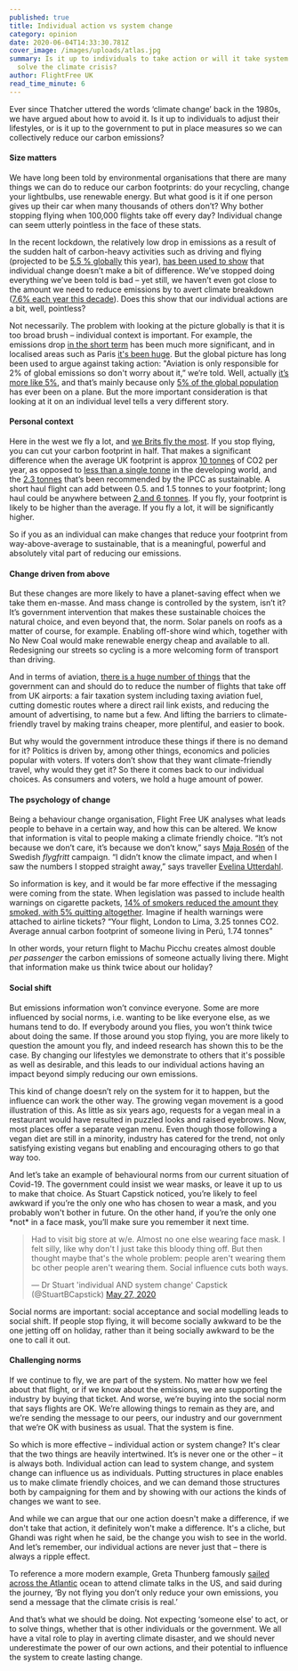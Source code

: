 ```yaml
---
published: true
title: Individual action vs system change
category: opinion
date: 2020-06-04T14:33:30.781Z
cover_image: /images/uploads/atlas.jpg
summary: Is it up to individuals to take action or will it take system change to
  solve the climate crisis?
author: FlightFree UK
read_time_minute: 6
---
```

Ever since Thatcher uttered the words ‘climate change’ back in the 1980s, we have argued about how to avoid it. Is it up to individuals to adjust their lifestyles, or is it up to the government to put in place measures so we can collectively reduce our carbon emissions?

#### Size matters

We have long been told by environmental organisations that there are many things we can do to reduce our carbon footprints: do your recycling, change your lightbulbs, use renewable energy. But what good is it if one person gives up their car when many thousands of others don’t? Why bother stopping flying when 100,000 flights take off every day? Individual change can seem utterly pointless in the face of these stats.

In the recent lockdown, the relatively low drop in emissions as a result of the sudden halt of carbon-heavy activities such as driving and flying (projected to be [5.5 % globally](https://www.carbonbrief.org/analysis-coronavirus-set-to-cause-largest-ever-annual-fall-in-co2-emissions) this year), [has been used to show](https://grist.org/climate/the-world-is-on-lockdown-so-where-are-all-the-carbon-emissions-coming-from/) that individual change doesn’t make a bit of difference. We’ve stopped doing everything we’ve been told is bad – yet still, we haven’t even got close to the amount we need to reduce emissions by to avert climate breakdown ([7.6% each year this decade](https://www.carbonbrief.org/analysis-coronavirus-set-to-cause-largest-ever-annual-fall-in-co2-emissions)). Does this show that our individual actions are a bit, well, pointless?

Not necessarily. The problem with looking at the picture globally is that it is too broad brush – individual context is important. For example, the emissions drop [in the short term](http://www.climateaction.org/news/global-carbon-emissions-drop-17-due-to-lockdown) has been much more significant, and in localised areas such as Paris [it's been huge](https://www.bbc.co.uk/news/science-environment-52485712). But the global picture has long been used to argue against taking action: "Aviation is only responsible for 2% of global emissions so don't worry about it,” we’re told. Well, actually [it’s more like 5%](https://iopscience.iop.org/article/10.1088/1748-9326/ab5dd7/meta), and that’s mainly because only [5% of the global population](http://afreeride.org/about/) has ever been on a plane. But the more important consideration is that looking at it on an individual level tells a very different story.

#### Personal context

Here in the west we fly a lot, and [we Brits fly the most](https://www.independent.co.uk/travel/news-and-advice/british-travellers-iata-world-air-transport-statistics-a9029366.html). If you stop flying, you can cut your carbon footprint in half. That makes a significant difference when the average UK footprint is approx [10 tonnes](https://www.carbonindependent.org/23.html) of CO2 per year, as opposed to [less than a single tonne](https://www.dw.com/en/the-global-injustice-of-the-climate-crisis-food-insecurity-carbon-emissions-nutrients-a-49966854/a-49966854) in the developing world, and the [2.3 tonnes](https://climatepositions.com/ipcc-report-limiting-global-warming-to-1-5oc-requires-45-co2-reductions-by-2030-compared-to-2010-and-zero-emissions-by-2050-but-which-countries-are-to-reduce-how-much/) that’s been recommended by the IPCC as sustainable. A short haul flight can add between 0.5. and 1.5 tonnes to your footprint; long haul could be anywhere between [2 and 6 tonnes](https://flightemissionmap.org). If you fly, your footprint is likely to be higher than the average. If you fly a lot, it will be significantly higher.

So if you as an individual can make changes that reduce your footprint from way-above-average to sustainable, that is a meaningful, powerful and absolutely vital part of reducing our emissions.

#### Change driven from above

But these changes are more likely to have a planet-saving effect when we take them en-masse. And mass change is controlled by the system, isn’t it? It’s government intervention that makes these sustainable choices the natural choice, and even beyond that, the norm. Solar panels on roofs as a matter of course, for example. Enabling off-shore wind which, together with No New Coal would make renewable energy cheap and available to all. Redesigning our streets so cycling is a more welcoming form of transport than driving.

And in terms of aviation, [there is a huge number of things](https://flightfree.co.uk/post/what-should-the-government-do/) that the government can and should do to reduce the number of flights that take off from UK airports: a fair taxation system including taxing aviation fuel, cutting domestic routes where a direct rail link exists, and reducing the amount of advertising, to name but a few. And lifting the barriers to climate-friendly travel by making trains cheaper, more plentiful, and easier to book.

But why would the government introduce these things if there is no demand for it? Politics is driven by, among other things, economics and policies popular with voters. If voters don’t show that they want climate-friendly travel, why would they get it? So there it comes back to our individual choices. As consumers and voters, we hold a huge amount of power.

#### The psychology of change

Being a behaviour change organisation, Flight Free UK analyses what leads people to behave in a certain way, and how this can be altered. We know that information is vital to people making a climate friendly choice. “It’s not because we don’t care, it’s because we don’t know,” says [Maja Rosén](https://flightfree.co.uk/post/the-best-new-years-resolution-ever/) of the Swedish *flygfritt* campaign. “I didn’t know the climate impact, and when I saw the numbers I stopped straight away,” says traveller [Evelina Utterdahl](https://flightfree.co.uk/post/evelina-utterdahl-earth-wanderess/).

So information is key, and it would be far more effective if the messaging were coming from the state. When legislation was passed to include health warnings on cigarette packets, [14% of smokers reduced the amount they smoked, with 5% quitting altogether](https://pubmed.ncbi.nlm.nih.gov/22706360/). Imagine if health warnings were attached to airline tickets? “Your flight, London to Lima, 3.25 tonnes CO2. Average annual carbon footprint of someone living in Perú, 1.74 tonnes”

In other words, your return flight to Machu Picchu creates almost double *per passenger* the carbon emissions of someone actually living there. Might that information make us think twice about our holiday?

#### Social shift

But emissions information won’t convince everyone. Some are more influenced by social norms, i.e. wanting to be like everyone else, as we humans tend to do. If everybody around you flies, you won’t think twice about doing the same. If those around you stop flying, you are more likely to question the amount you fly, and indeed research has shown this to be the case. By changing our lifestyles we demonstrate to others that it's possible as well as desirable, and this leads to our individual actions having an impact beyond simply reducing our own emissions.

This kind of change doesn’t rely on the system for it to happen, but the influence can work the other way. The growing vegan movement is a good illustration of this. As little as six years ago, requests for a vegan meal in a restaurant would have resulted in puzzled looks and raised eyebrows. Now, most places offer a separate vegan menu. Even though those following a vegan diet are still in a minority, industry has catered for the trend, not only satisfying existing vegans but enabling and encouraging others to go that way too.

And let’s take an example of behavioural norms from our current situation of Covid-19. The government could insist we wear masks, or leave it up to us to make that choice. As Stuart Capstick noticed, you’re likely to feel awkward if you’re the only one who has chosen to wear a mask, and you probably won't bother in future. On the other hand, if you’re the only one \*not\* in a face mask, you’ll make sure you remember it next time.

<blockquote class="twitter-tweet"><p lang="en" dir="ltr">Had to visit big store at w/e. Almost no one else wearing face mask. I felt silly, like why don&#39;t I just take this bloody thing off. But then thought maybe that&#39;s the whole problem: people aren&#39;t wearing them bc other people aren&#39;t wearing them. Social influence cuts both ways.</p>&mdash; Dr Stuart &#39;individual AND system change&#39; Capstick (@StuartBCapstick) <a href="https://twitter.com/StuartBCapstick/status/1265628090971172866?ref_src=twsrc%5Etfw">May 27, 2020</a></blockquote> <script async src="https://platform.twitter.com/widgets.js" charset="utf-8"></script>

Social norms are important: social acceptance and social modelling leads to social shift. If people stop flying, it will become socially awkward to be the one jetting off on holiday, rather than it being socially awkward to be the one to call it out.

#### Challenging norms

If we continue to fly, we are part of the system. No matter how we feel about that flight, or if we know about the emissions, we are supporting the industry by buying that ticket. And worse, we’re buying into the social norm that says flights are OK. We’re allowing things to remain as they are, and we’re sending the message to our peers, our industry and our government that we’re OK with business as usual. That the system is fine.

So which is more effective – individual action or system change? It's clear that the two things are heavily intertwined. It’s is never one or the other – it is always both. Individual action can lead to system change, and system change can influence us as individuals. Putting structures in place enables us to make climate friendly choices, and we can demand those structures both by campaigning for them and by showing with our actions the kinds of changes we want to see.

And while we can argue that our one action doesn't make a difference, if we don't take that action, it definitely won't make a difference. It's a cliche, but Ghandi was right when he said, be the change you wish to see in the world. And let’s remember, our individual actions are never just that – there is always a ripple effect.

To reference a more modern example, Greta Thunberg famously [sailed across the Atlantic](https://flightfree.co.uk/post/be-more-greta/) ocean to attend climate talks in the US, and said during the journey, ‘By not flying you don’t only reduce your own emissions, you send a message that the climate crisis is real.’ 

And that’s what we should be doing. Not expecting ‘someone else’ to act, or to solve things, whether that is other individuals or the government. We all have a vital role to play in averting climate disaster, and we should never underestimate the power of our own actions, and their potential to influence the system to create lasting change.